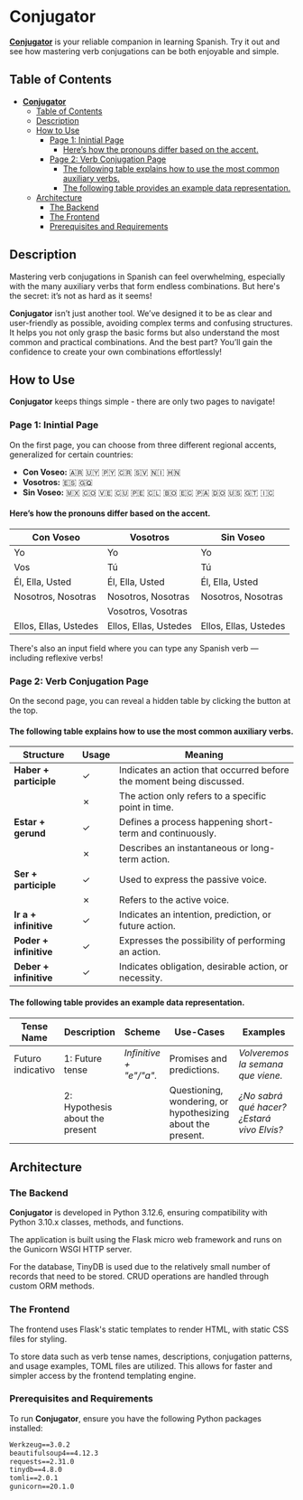 # **Conjugator**

[**Conjugator**](https://despacito.pythonanywhere.com/) is your reliable companion in learning Spanish. Try it out and see how mastering verb conjugations can be both enjoyable and simple.

## Table of Contents

- [**Conjugator**](#conjugator)
  - [Table of Contents](#table-of-contents)
  - [Description](#description)
  - [How to Use](#how-to-use)
    - [Page 1: Inintial Page](#page-1-inintial-page)
      - [Here’s how the pronouns differ based on the accent.](#heres-how-the-pronouns-differ-based-on-the-accent)
    - [Page 2: Verb Conjugation Page](#page-2-verb-conjugation-page)
      - [The following table explains how to use the most common auxiliary verbs.](#the-following-table-explains-how-to-use-the-most-common-auxiliary-verbs)
      - [The following table provides an example data representation.](#the-following-table-provides-an-example-data-representation)
  - [Architecture](#architecture)
    - [The Backend](#the-backend)
    - [The Frontend](#the-frontend)
    - [Prerequisites and Requirements](#prerequisites-and-requirements)


## Description

Mastering verb conjugations in Spanish can feel overwhelming, especially with the many auxiliary verbs that form endless combinations. But here's the secret: it’s not as hard as it seems!

**Conjugator** isn’t just another tool. We’ve designed it to be as clear and user-friendly as possible, avoiding complex terms and confusing structures. It helps you not only grasp the basic forms but also understand the most common and practical combinations. And the best part? You’ll gain the confidence to create your own combinations effortlessly!

## How to Use
**Conjugator** keeps things simple - there are only two pages to navigate!

### Page 1: Inintial Page

On the first page, you can choose from three different regional accents, generalized for certain countries:

- **Con Voseo:** 🇦🇷 🇺🇾 🇵🇾 🇨🇷 🇸🇻 🇳🇮 🇭🇳  
- **Vosotros:** 🇪🇸 🇬🇶  
- **Sin Voseo:** 🇲🇽 🇨🇴 🇻🇪 🇨🇺 🇵🇪 🇨🇱 🇧🇴 🇪🇨 🇵🇦 🇩🇴 🇺🇸 🇬🇹 🇮🇨

#### Here’s how the pronouns differ based on the accent.

| **Con Voseo**           | **Vosotros**             | **Sin Voseo**          |
|-------------------------|--------------------------|------------------------|
| Yo                      | Yo                       | Yo                     |
| Vos                     | Tú                       | Tú                     |
| Él, Ella, Usted          | Él, Ella, Usted          | Él, Ella, Usted         |
| Nosotros, Nosotras       | Nosotros, Nosotras       | Nosotros, Nosotras      |
|                          | Vosotros, Vosotras       |                         |
| Ellos, Ellas, Ustedes    | Ellos, Ellas, Ustedes    | Ellos, Ellas, Ustedes   |

There's also an input field where you can type any Spanish verb — including reflexive verbs!

### Page 2: Verb Conjugation Page
On the second page, you can reveal a hidden table by clicking the button at the top.
    
#### The following table explains how to use the most common auxiliary verbs.

| Structure           | Usage    | Meaning                                                          |
|---------------------|----------|------------------------------------------------------------------|
| **Haber + participle**  |    ✓     | Indicates an action that occurred before the moment being discussed. |
|                     |    ✗     | The action only refers to a specific point in time.              |
| **Estar + gerund**      |    ✓     | Defines a process happening short-term and continuously.         |
|                     |    ✗     | Describes an instantaneous or long-term action.                  |
| **Ser + participle**    |    ✓     | Used to express the passive voice.                              |
|                     |    ✗     | Refers to the active voice.                                      |
| **Ir a + infinitive**   |    ✓     | Indicates an intention, prediction, or future action.           |
| **Poder + infinitive**  |    ✓     | Expresses the possibility of performing an action.              |
| **Deber + infinitive**  |    ✓     | Indicates obligation, desirable action, or necessity.           |

#### The following table provides an example data representation.
| Tense Name                                             | Description                                          | Scheme                                          | Use-Cases                                                       | Examples                                                                                                 |
|-------------------------------------------------------|------------------------------------------------------|-------------------------------------------------|--------------------------------------------------------------|----------------------------------------------------------------------------------------------------------|
| Futuro indicativo                                | 1: Future tense                                 | *Infinitive + "e"/"a".*                        | Promises and predictions.                                   | *Volveremos la semana que viene.*                                                                         |
|                                                       | 2: Hypothesis about the present                 |                                                 | Questioning, wondering, or hypothesizing about the present. | *¿No sabrá qué hacer? ¿Estará vivo Elvis?*|

## Architecture

### The Backend

**Conjugator** is developed in Python 3.12.6, ensuring compatibility with Python 3.10.x classes, methods, and functions.

The application is built using the Flask micro web framework and runs on the Gunicorn WSGI HTTP server.

For the database, TinyDB is used due to the relatively small number of records that need to be stored. CRUD operations are handled through custom ORM methods.

### The Frontend

The frontend uses Flask's static templates to render HTML, with static CSS files for styling.

To store data such as verb tense names, descriptions, conjugation patterns, and usage examples, TOML files are utilized. This allows for faster and simpler access by the frontend templating engine.

### Prerequisites and Requirements

To run **Conjugator**, ensure you have the following Python packages installed:

```Flask==3.0.2
Werkzeug==3.0.2
beautifulsoup4==4.12.3
requests==2.31.0
tinydb==4.8.0
tomli==2.0.1
gunicorn==20.1.0

